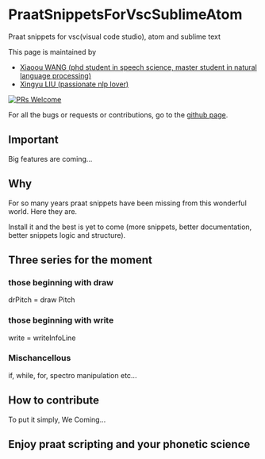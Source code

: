 # PraatSnippetsForVscSublimeAtom
Praat snippets for vsc(visual code studio), atom and sublime text

This page is maintained by

* [Xiaoou WANG (phd student in speech science, master student in natural language processing)](http://xiaoouwang.github.io)
* [Xingyu LIU (passionate nlp lover)](https://github.com/xingyuliuNLP)

[![PRs Welcome](https://img.shields.io/badge/PRs-welcome-brightgreen.svg?style=flat-square)](http://makeapullrequest.com)

For all the bugs or requests or contributions, go to the [github page](https://github.com/xiaoouwang/PraatSnippetsForVscSublimeAtom).

## Important

Big features are coming...

## Why

For so many years praat snippets have been missing from this wonderful world.
Here they are.

Install it and the best is yet to come (more snippets, better documentation, better snippets logic and structure).

## Three series for the moment

### those beginning with draw

drPitch = draw Pitch

### those beginning with write

write = writeInfoLine

### Mischancellous

if, while, for, spectro manipulation etc...

## How to contribute

To put it simply, We
Coming...

## Enjoy praat scripting and your phonetic science
